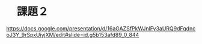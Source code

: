 # 　課題２

https://docs.google.com/presentation/d/16aGAZSfPkWJnlFy3aURQ9dFqdncoJ3Y_9rSpxUiyjXM/edit#slide=id.g5b153afd89_0_844
